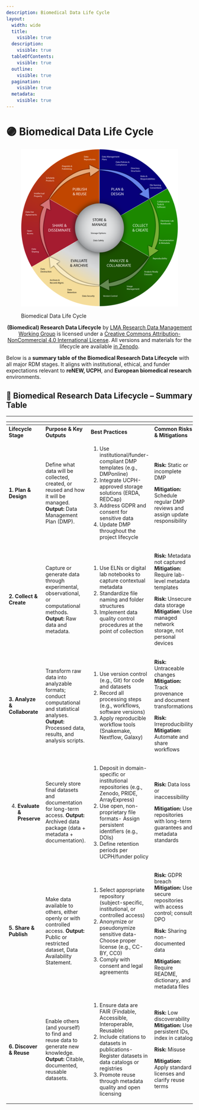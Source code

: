 ```yaml
---
description: Biomedical Data Life Cycle
layout:
  width: wide
  title:
    visible: true
  description:
    visible: true
  tableOfContents:
    visible: true
  outline:
    visible: true
  pagination:
    visible: true
  metadata:
    visible: true
---
```


# 🟣 Biomedical Data Life Cycle

<figure><img src="../.gitbook/assets/4 (2).png" alt=""><figcaption><p>Biomedical Data Life Cycle</p></figcaption></figure>

<p align="center"><strong>(Biomedical) Research Data Lifecycle</strong> by <a href="https://datamanagement.hms.harvard.edu/">LMA Research Data Management Working Group</a> is licensed under a <a href="http://creativecommons.org/licenses/by-nc/4.0/">Creative Commons Attribution-NonCommercial 4.0 International License</a>.  All versions and materials for the lifecycle are available <a href="https://doi.org/10.5281/zenodo.8075933">in Zenodo</a>.</p>

Below is a **summary table of the Biomedical Research Data Lifecycle** with all major RDM stages. It aligns with institutional, ethical, and funder expectations relevant to **reNEW, UCPH**, and **European biomedical research** environments.

## 🔄 **Biomedical Research Data Lifecycle – Summary Table**

***

<table data-header-hidden><thead><tr><th width="146"></th><th width="215"></th><th width="277"></th><th></th></tr></thead><tbody><tr><td><strong>Lifecycle Stage</strong></td><td><strong>Purpose &#x26; Key Outputs</strong></td><td><strong>Best Practices</strong> </td><td><strong>Common Risks &#x26; Mitigations</strong></td></tr><tr><td><strong>1. Plan &#x26; Design</strong></td><td>Define what data will be collected, created, or reused and how it will be managed. <strong>Output:</strong> Data Management Plan (DMP).</td><td><ol><li>Use institutional/funder-compliant DMP templates (e.g., DMPonline)</li><li>Integrate UCPH-approved storage solutions (ERDA, REDCap)</li><li>Address GDPR and consent for sensitive data</li><li>Update DMP throughout the project lifecycle</li></ol></td><td><p><strong>Risk:</strong> Static or incomplete DMP </p><p><strong>Mitigation:</strong> Schedule regular DMP reviews and assign update responsibility</p></td></tr><tr><td><strong>2. Collect &#x26; Create</strong></td><td>Capture or generate data through experimental, observational, or computational methods. <strong>Output:</strong> Raw data and metadata.</td><td><ol><li>Use ELNs or digital lab notebooks to capture contextual metadata</li><li>Standardize file naming and folder structures</li><li>Implement data quality control procedures at the point of collection</li></ol></td><td><p><strong>Risk:</strong> Metadata not captured <strong>Mitigation:</strong> Require lab-level metadata templates</p><p><strong>Risk:</strong> Unsecure data storage <strong>Mitigation</strong>: Use managed network storage, not personal devices</p></td></tr><tr><td><strong>3. Analyze &#x26; Collaborate</strong> </td><td>Transform raw data into analyzable formats; conduct computational and statistical analyses. <strong>Output:</strong> Processed data, results, and analysis scripts.</td><td><ol><li>Use version control (e.g., Git) for code and datasets</li><li>Record all processing steps (e.g., workflows, software versions)</li><li>Apply reproducible workflow tools (Snakemake, Nextflow, Galaxy)</li></ol></td><td><p><strong>Risk:</strong> Untraceable changes <strong>Mitigation:</strong> Track provenance and document transformations</p><p><strong>Risk:</strong> Irreproducibility <strong>Mitigation:</strong> Automate and share workflows</p></td></tr><tr><td><ol start="4"><li><strong>Evaluate &#x26; Preserve</strong></li></ol></td><td>Securely store final datasets and documentation for long-term access. <strong>Output:</strong> Archived data package (data + metadata + documentation).</td><td><ol><li>Deposit in domain-specific or institutional repositories (e.g., Zenodo, PRIDE, ArrayExpress)</li><li>Use open, non-proprietary file formats- Assign persistent identifiers (e.g., DOIs)</li><li>Define retention periods per UCPH/funder policy</li></ol></td><td><p><strong>Risk:</strong> Data loss or inaccessibility </p><p><strong>Mitigation:</strong> Use repositories with long-term guarantees and metadata standards</p></td></tr><tr><td><strong>5. Share &#x26; Publish</strong></td><td>Make data available to others, either openly or with controlled access. <strong>Output:</strong> Public or restricted dataset, Data Availability Statement.</td><td><ol><li>Select appropriate repository (subject-specific, institutional, or controlled access)</li><li>Anonymize or pseudonymize sensitive data- Choose proper license (e.g., CC-BY, CC0)</li><li>Comply with consent and legal agreements</li></ol></td><td><p><strong>Risk:</strong> GDPR breach <strong>Mitigation:</strong> Use secure repositories with access control; consult DPO</p><p><strong>Risk:</strong> Sharing non-documented data </p><p><strong>Mitigation:</strong> Require README, dictionary, and metadata files</p></td></tr><tr><td><strong>6. Discover &#x26; Reuse</strong></td><td>Enable others (and yourself) to find and reuse data to generate new knowledge. <strong>Output:</strong> Citable, documented, reusable datasets.</td><td><ol><li>Ensure data are FAIR (Findable, Accessible, Interoperable, Reusable)</li><li> Include citations to datasets in publications- Register datasets in data catalogs or registries</li><li>Promote reuse through metadata quality and open licensing</li></ol></td><td><p><strong>Risk:</strong> Low discoverability <strong>Mitigation:</strong> Use persistent IDs, index in catalog</p><p><strong>Risk:</strong> Misuse </p><p><strong>Mitigation:</strong> Apply standard licenses and clarify reuse terms</p></td></tr></tbody></table>
